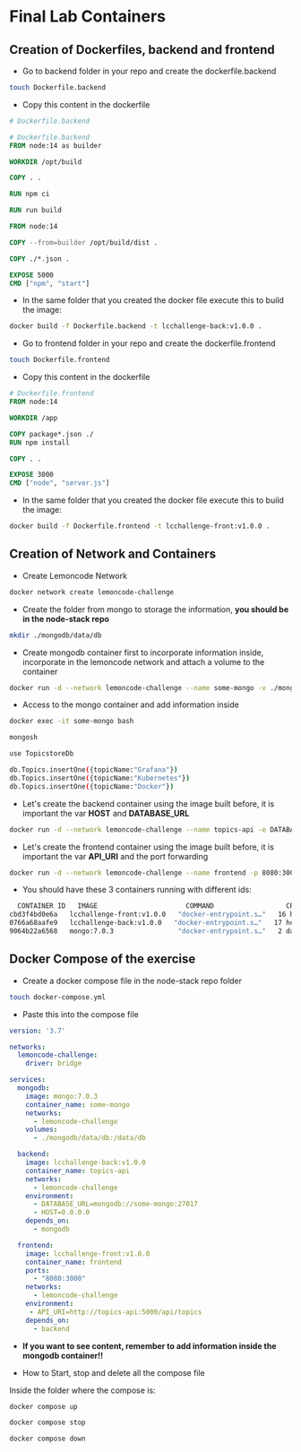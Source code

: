 # Final Lab Containers

## Creation of Dockerfiles, backend and frontend 

- Go to backend folder in your repo and create the dockerfile.backend
```bash
touch Dockerfile.backend
```
- Copy this content in the dockerfile
```dockerfile
# Dockerfile.backend

# Dockerfile.backend
FROM node:14 as builder

WORKDIR /opt/build

COPY . .

RUN npm ci

RUN run build 

FROM node:14

COPY --from=builder /opt/build/dist . 

COPY ./*.json .

EXPOSE 5000
CMD ["npm", "start"]

```
- In the same folder that you created the docker file execute this to build the image: 
```bash
docker build -f Dockerfile.backend -t lcchallenge-back:v1.0.0 .
```

- Go to frontend folder in your repo and create the dockerfile.frontend
```bash
touch Dockerfile.frontend
```
- Copy this content in the dockerfile
```dockerfile
# Dockerfile.frontend
FROM node:14

WORKDIR /app

COPY package*.json ./
RUN npm install

COPY . .

EXPOSE 3000
CMD ["node", "server.js"]

```
- In the same folder that you created the docker file execute this to build the image: 
```bash
docker build -f Dockerfile.frontend -t lcchallenge-front:v1.0.0 .
```

## Creation of Network and Containers

- Create Lemoncode Network

```bash
docker network create lemoncode-challenge
```

- Create the folder from mongo to storage the information, **you should be in the node-stack repo**
```bash
mkdir ./mongodb/data/db
```
- Create mongodb container first to incorporate information inside, incorporate in the lemoncode network and attach a volume to the container

```bash
docker run -d --network lemoncode-challenge --name some-mongo -v ./mongodb/data/db:/data/db mongo:7.0.3
```
- Access to the mongo container and add information inside

```bash
docker exec -it some-mongo bash
```
```bash
mongosh
```
```bash
use TopicstoreDb
```
```bash
db.Topics.insertOne({topicName:"Grafana"})
db.Topics.insertOne({topicName:"Kubernetes"})
db.Topics.insertOne({topicName:"Docker"})
```

- Let's create the backend container using the image built before, it is important the var **HOST** and **DATABASE_URL**

```bash
docker run -d --network lemoncode-challenge --name topics-api -e DATABASE_URL=mongodb://some-mongo:27017 -e HOST=0.0.0.0 lcchallenge-back:v1.0.0
```
- Let's create the frontend container using the image built before, it is important the var **API_URI** and the port forwarding

```bash
docker run -d --network lemoncode-challenge --name frontend -p 8080:3000 -e API_URI=http://topics-api:5000/api/topics lcchallenge-front:v1.0.0
```

- You should have these 3 containers running with different ids:
```bash
  CONTAINER ID   IMAGE                      COMMAND                  CREATED        STATUS          PORTS                    NAMES
cbd3f4bd0e6a   lcchallenge-front:v1.0.0   "docker-entrypoint.s…"   16 hours ago   Up 15 minutes   0.0.0.0:8080->3000/tcp   frontend
0766a68aafe9   lcchallenge-back:v1.0.0   "docker-entrypoint.s…"   17 hours ago   Up 15 minutes   5000/tcp                 topics-api
9064b22a6568   mongo:7.0.3                "docker-entrypoint.s…"   2 days ago     Up 15 minutes   27017/tcp                some-mongo
```

## Docker Compose of the exercise
- Create a docker compose file in the node-stack repo folder
```bash
touch docker-compose.yml
```
- Paste this into the compose file

```yml
version: '3.7'

networks:
  lemoncode-challenge:
    driver: bridge

services:
  mongodb:
    image: mongo:7.0.3
    container_name: some-mongo
    networks:
      - lemoncode-challenge
    volumes:
      - ./mongodb/data/db:/data/db

  backend:
    image: lcchallenge-back:v1.0.0
    container_name: topics-api
    networks:
      - lemoncode-challenge
    environment:
      - DATABASE_URL=mongodb://some-mongo:27017
      - HOST=0.0.0.0
    depends_on:
      - mongodb

  frontend:
    image: lcchallenge-front:v1.0.0
    container_name: frontend
    ports:
      - "8080:3000"
    networks:
      - lemoncode-challenge
    environment:
     - API_URI=http://topics-api:5000/api/topics
    depends_on:
      - backend
```
- **If you want to see content, remember to add information inside the mongodb container!!**

- How to Start, stop and delete all the compose file

Inside the folder where the compose is:
```bash
docker compose up

docker compose stop

docker compose down
```